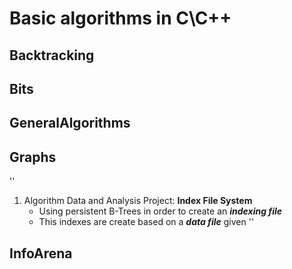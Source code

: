 # Basic algorithms in C\C++


## Backtracking
## Bits
## GeneralAlgorithms
## Graphs

''
1) Algorithm Data and Analysis Project: **Index File System**
   * Using persistent B-Trees in order to create an ***indexing file***
   * This indexes are create based on a ***data file*** given
''


## InfoArena
